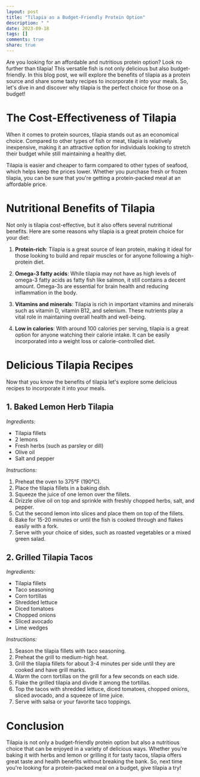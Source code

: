 ```yaml
---
layout: post
title: "Tilapia as a Budget-Friendly Protein Option"
description: " "
date: 2023-09-18
tags: []
comments: true
share: true
---
```


Are you looking for an affordable and nutritious protein option? Look no further than tilapia! This versatile fish is not only delicious but also budget-friendly. In this blog post, we will explore the benefits of tilapia as a protein source and share some tasty recipes to incorporate it into your meals. So, let's dive in and discover why tilapia is the perfect choice for those on a budget!

# The Cost-Effectiveness of Tilapia

When it comes to protein sources, tilapia stands out as an economical choice. Compared to other types of fish or meat, tilapia is relatively inexpensive, making it an attractive option for individuals looking to stretch their budget while still maintaining a healthy diet.

Tilapia is easier and cheaper to farm compared to other types of seafood, which helps keep the prices lower. Whether you purchase fresh or frozen tilapia, you can be sure that you're getting a protein-packed meal at an affordable price.

# Nutritional Benefits of Tilapia

Not only is tilapia cost-effective, but it also offers several nutritional benefits. Here are some reasons why tilapia is a great protein choice for your diet:

1. **Protein-rich**: Tilapia is a great source of lean protein, making it ideal for those looking to build and repair muscles or for anyone following a high-protein diet.

2. **Omega-3 fatty acids**: While tilapia may not have as high levels of omega-3 fatty acids as fatty fish like salmon, it still contains a decent amount. Omega-3s are essential for brain health and reducing inflammation in the body.

3. **Vitamins and minerals**: Tilapia is rich in important vitamins and minerals such as vitamin D, vitamin B12, and selenium. These nutrients play a vital role in maintaining overall health and well-being.

4. **Low in calories**: With around 100 calories per serving, tilapia is a great option for anyone watching their calorie intake. It can be easily incorporated into a weight loss or calorie-controlled diet.

# Delicious Tilapia Recipes

Now that you know the benefits of tilapia let's explore some delicious recipes to incorporate it into your meals. 

## 1. Baked Lemon Herb Tilapia

*Ingredients:*
- Tilapia fillets
- 2 lemons
- Fresh herbs (such as parsley or dill)
- Olive oil
- Salt and pepper

*Instructions:*
1. Preheat the oven to 375°F (190°C).
2. Place the tilapia fillets in a baking dish.
3. Squeeze the juice of one lemon over the fillets.
4. Drizzle olive oil on top and sprinkle with freshly chopped herbs, salt, and pepper.
5. Cut the second lemon into slices and place them on top of the fillets.
6. Bake for 15-20 minutes or until the fish is cooked through and flakes easily with a fork.
7. Serve with your choice of sides, such as roasted vegetables or a mixed green salad.

## 2. Grilled Tilapia Tacos

*Ingredients:*
- Tilapia fillets
- Taco seasoning
- Corn tortillas
- Shredded lettuce
- Diced tomatoes
- Chopped onions
- Sliced avocado
- Lime wedges

*Instructions:*
1. Season the tilapia fillets with taco seasoning.
2. Preheat the grill to medium-high heat.
3. Grill the tilapia fillets for about 3-4 minutes per side until they are cooked and have grill marks.
4. Warm the corn tortillas on the grill for a few seconds on each side.
5. Flake the grilled tilapia and divide it among the tortillas.
6. Top the tacos with shredded lettuce, diced tomatoes, chopped onions, sliced avocado, and a squeeze of lime juice.
7. Serve with salsa or your favorite taco toppings.

# Conclusion

Tilapia is not only a budget-friendly protein option but also a nutritious choice that can be enjoyed in a variety of delicious ways. Whether you're baking it with herbs and lemon or grilling it for tasty tacos, tilapia offers great taste and health benefits without breaking the bank. So, next time you're looking for a protein-packed meal on a budget, give tilapia a try!